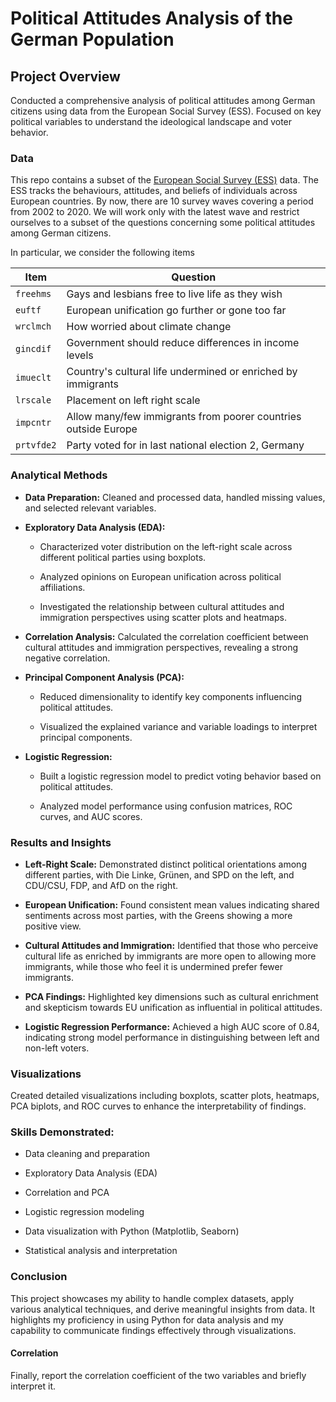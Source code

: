 # Political Attitudes Analysis of the German Population
## Project Overview
Conducted a comprehensive analysis of political attitudes among German citizens using data from the European Social Survey (ESS). Focused on key political variables to understand the ideological landscape and voter behavior.

### Data

This repo contains a subset of the [European Social Survey (ESS)](https://www.europeansocialsurvey.org/) data. The ESS tracks the behaviours, attitudes, and beliefs of individuals across European countries. By now, there are 10 survey waves covering a period from 2002 to 2020. We will work only with the latest wave and restrict ourselves to a subset of the questions concerning some political attitudes among German citizens. 

In particular, we consider the following items 

| Item | Question |
|---|---|
| `freehms` | Gays and lesbians free to live life as they wish | 
| `euftf` | European unification go further or gone too far |
| `wrclmch` | How worried about climate change | 
| `gincdif` | Government should reduce differences in income levels |
| `imueclt` | Country's cultural life undermined or enriched by immigrants |
| `lrscale` | Placement on left right scale | 
| `impcntr` | Allow many/few immigrants from poorer countries outside Europe |
| `prtvfde2` | Party voted for in last national election 2, Germany |

### Analytical Methods
- **Data Preparation:** Cleaned and processed data, handled missing values, and selected relevant variables.

- **Exploratory Data Analysis (EDA):**
  - Characterized voter distribution on the left-right scale across different political parties using boxplots.
    
  - Analyzed opinions on European unification across political affiliations.
    
  - Investigated the relationship between cultural attitudes and immigration perspectives using scatter plots and heatmaps.

- **Correlation Analysis:** Calculated the correlation coefficient between cultural attitudes and immigration perspectives, revealing a strong negative correlation.

- **Principal Component Analysis (PCA):**

  - Reduced dimensionality to identify key components influencing political attitudes.
    
  - Visualized the explained variance and variable loadings to interpret principal components.

- **Logistic Regression:**

  - Built a logistic regression model to predict voting behavior based on political attitudes.

  - Analyzed model performance using confusion matrices, ROC curves, and AUC scores.

### Results and Insights
- **Left-Right Scale:** Demonstrated distinct political orientations among different parties, with Die Linke, Grünen, and SPD on the left, and CDU/CSU, FDP, and AfD on the right.

- **European Unification:** Found consistent mean values indicating shared sentiments across most parties, with the Greens showing a more positive view.

- **Cultural Attitudes and Immigration:** Identified that those who perceive cultural life as enriched by immigrants are more open to allowing more immigrants, while those who feel it is undermined prefer fewer immigrants.

- **PCA Findings:** Highlighted key dimensions such as cultural enrichment and skepticism towards EU unification as influential in political attitudes.

- **Logistic Regression Performance:** Achieved a high AUC score of 0.84, indicating strong model performance in distinguishing between left and non-left voters.

### Visualizations
Created detailed visualizations including boxplots, scatter plots, heatmaps, PCA biplots, and ROC curves to enhance the interpretability of findings.

### Skills Demonstrated: 
- Data cleaning and preparation

- Exploratory Data Analysis (EDA)

- Correlation and PCA

- Logistic regression modeling

- Data visualization with Python (Matplotlib, Seaborn)

- Statistical analysis and interpretation

### Conclusion
This project showcases my ability to handle complex datasets, apply various analytical techniques, and derive meaningful insights from data. It highlights my proficiency in using Python for data analysis and my capability to communicate findings effectively through visualizations.

#### Correlation

Finally, report the correlation coefficient of the two variables and briefly interpret it.


